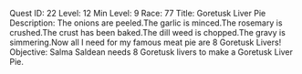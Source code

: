 Quest ID: 22
Level: 12
Min Level: 9
Race: 77
Title: Goretusk Liver Pie
Description: The onions are peeled.The garlic is minced.The rosemary is crushed.The crust has been baked.The dill weed is chopped.The gravy is simmering.Now all I need for my famous meat pie are 8 Goretusk Livers!
Objective: Salma Saldean needs 8 Goretusk livers to make a Goretusk Liver Pie.
